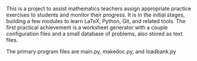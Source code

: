 This is a project to assist mathematics teachers assign appropriate practice exercises to students and monitor their progress. It is in the initial stages, building a few modules to learn LaTeX, Python, Git, and related tools. The first practical achievement is a worksheet generator with a couple configuration files and a small database of problems, also stored as text files. 

The primary program files are main.py, makedoc.py, and loadbank.py

